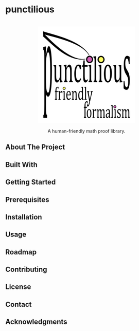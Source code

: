 # punctilious
<br />
<div align="center">
  <a href="https://github.com/daviddoret/punctilious">
    <img src="logo/punctilious-logo-600x600-transparent.png" alt="Logo" width="300" height="300">
  </a>
</div>
<p align="center">
    A human-friendly math proof library.
</p>

## About The Project

## Built With

## Getting Started

## Prerequisites

## Installation

## Usage

## Roadmap

## Contributing

## License

## Contact

## Acknowledgments
